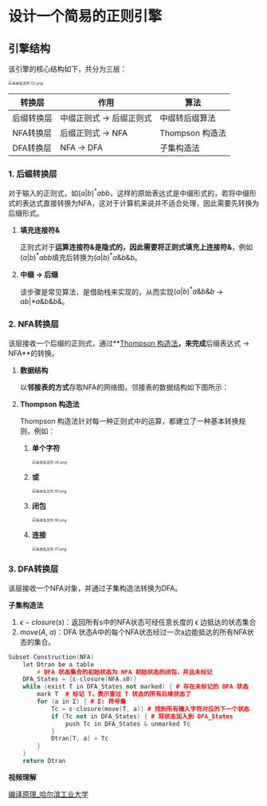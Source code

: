 

# 设计一个简易的正则引擎

## 引擎结构

该引擎的核心结构如下，共分为三层：

<img src="%E7%AC%AC%E4%B8%80%E6%AC%A1%E5%AE%9E%E9%AA%8C%206792eb8d602048d6adfb9fabd6781546/%E6%9C%AA%E5%91%BD%E5%90%8D%E6%96%87%E4%BB%B6_(2)%201.png" alt="未命名文件 (2).png" style="zoom:50%;" />

| 转换层 | 作用 | 算法 |
| --- | --- | --- |
| 后缀转换层 | 中缀正则式 → 后缀正则式 | 中缀转后缀算法 |
| NFA转换层 | 后缀正则式 → NFA | Thompson 构造法 |
| DFA转换层 | NFA → DFA | 子集构造法 |

### 1. 后缀转换层

对于输入的正则式，如$`(a|b)^*abb`$，这样的原始表达式是中缀形式的，若将中缀形式的表达式直接转换为NFA，这对于计算机来说并不适合处理，因此需要先转换为后缀形式。

1. **填充连接符&**
   
    正则式对于**运算连接符&**是隐式的，因此需要将正则式填充上**连接符&**，例如$`(a|b)^*abb`$填充后转换为$`(a|b)^*a\&b\&b`$。
    
2. **中缀 → 后缀**
   
    该步骤是常见算法，是借助栈来实现的，从而实现$`(a|b)^*a\&b\&b`$ → $`ab|*a\&b\&b\&`$。
    

### 2. NFA转换层

该层接收一个后缀的正则式，通过**[Thompson 构造法](https://blog.csdn.net/weixin_44691608/article/details/110195743)**，来完成**后缀表达式 → NFA**的转换。

1. **数据结构**
   
    以**邻接表的方式**存取NFA的网络图，邻接表的数据结构如下图所示：
    
2. **Thompson 构造法**

    Thompson 构造法针对每一种正则式中的运算，都建立了一种基本转换规则，例如：

    1. **单个字符**
       
        <img src="%E7%AC%AC%E4%B8%80%E6%AC%A1%E5%AE%9E%E9%AA%8C%206792eb8d602048d6adfb9fabd6781546/%E6%9C%AA%E5%91%BD%E5%90%8D%E6%96%87%E4%BB%B6_(4).png" alt="未命名文件 (4).png" style="zoom:50%;" />
        
    2. **或**
       
        <img src="%E7%AC%AC%E4%B8%80%E6%AC%A1%E5%AE%9E%E9%AA%8C%206792eb8d602048d6adfb9fabd6781546/%E6%9C%AA%E5%91%BD%E5%90%8D%E6%96%87%E4%BB%B6_(5).png" alt="未命名文件 (5).png" style="zoom:50%;" />
        
    3. **闭包**
       
        <img src="%E7%AC%AC%E4%B8%80%E6%AC%A1%E5%AE%9E%E9%AA%8C%206792eb8d602048d6adfb9fabd6781546/%E6%9C%AA%E5%91%BD%E5%90%8D%E6%96%87%E4%BB%B6_(6).png" alt="未命名文件 (6).png" style="zoom:50%;" />
        
    4. **连接**
       
        <img src="%E7%AC%AC%E4%B8%80%E6%AC%A1%E5%AE%9E%E9%AA%8C%206792eb8d602048d6adfb9fabd6781546/%E6%9C%AA%E5%91%BD%E5%90%8D%E6%96%87%E4%BB%B6_(7).png" alt="未命名文件 (7).png" style="zoom:50%;" />


### 3. DFA转换层

该层接收一个NFA对象，并通过子集构造法转换为DFA。

**子集构造法**

1. $\epsilon -closure(s)$：返回所有s中的NFA状态可经任意长度的 ϵ 边抵达的状态集合
2. $move(A,\  a)$：DFA 状态A中的每个NFA状态经过一次a边能抵达的所有NFA状态的集合。

```cpp
Subset-Construction(NFA)
    let Dtran be a table
		# DFA 状态集合的初始状态为 NFA 初始状态的闭包，并且未标记
    DFA_States = {ε-closure(NFA.s0)}  
    while (exist T in DFA_States not marked) { # 存在未标记的 DFA 状态
        mark T  # 标记 T，表示查过 T 状态的所有后续状态了
        for (a in Σ) { # Σ: 符号集
            Tc = ε-closure(move(T, a)) # 找到所有输入字符对应的下一个状态
            if (Tc not in DFA_States) { # 将状态加入到 DFA_States
                push Tc in DFA_States & unmarked Tc
            }
            Dtran[T, a] = Tc
        }
    }
    return Dtran
```

**视频理解**

[编译原理_哈尔滨工业大学](https://www.icourse163.org/learn/HIT-1002123007?tid=1467039443#/learn/content?type=detail&id=1247387247&sm=1)